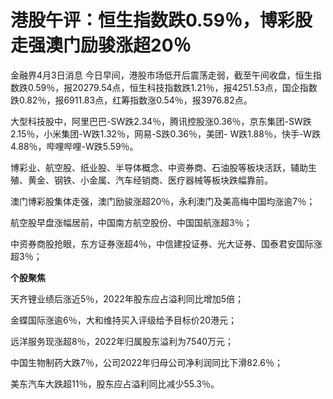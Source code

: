 # 港股午评：恒生指数跌0.59％，博彩股走强澳门励骏涨超20％

金融界4月3日消息
今日早间，港股市场低开后震荡走弱，截至午间收盘，恒生指数跌0.59％，报20279.54点，恒生科技指数跌1.21％，报4251.53点，国企指数跌0.82％，报6911.83点，红筹指数涨0.54％，报3976.82点。

大型科技股中，阿里巴巴-SW跌2.34％，腾讯控股涨0.36％，京东集团-SW跌2.15％，小米集团-W跌1.32％，网易-S跌0.36％，美团-
W跌1.88％，快手-W跌4.88％，哔哩哔哩-W跌5.59％。

博彩业、航空股、纸业股、半导体概念、中资券商、石油股等板块活跃，辅助生殖、黄金、钢铁、小金属、汽车经销商、医疗器械等板块跌幅靠前。

澳门博彩股集体走强，澳门励骏涨超20％，永利澳门及美高梅中国均涨逾7％；

航空股早盘涨幅居前，中国南方航空股份、中国国航涨超3％；

中资券商股抢眼，东方证券涨超4％，中信建投证券、光大证券、国泰君安国际涨超3％；

**个股聚焦**

天齐锂业绩后涨近5％，2022年股东应占溢利同比增加5倍；

金蝶国际涨逾6％，大和维持买入评级给予目标价20港元；

远洋服务现涨超8％，2022年归属股东溢利为7540万元；

中国生物制药大跌7％，公司2022年归母公司净利润同比下滑82.6％；

美东汽车大跌超11％，股东应占溢利同比减少55.3％。

